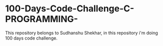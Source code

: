 # 100-Days-Code-Challenge-C-PROGRAMMING-
This repository belongs to Sudhanshu Shekhar, in this repository i'm doing 100 days code challenge.
